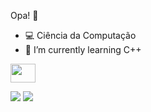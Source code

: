 Opa! 👋

- 💻 Ciência da Computação
- 🤔 I’m currently learning C++
<img  height="30" width="40" src="https://cdn.jsdelivr.net/gh/devicons/devicon@latest/icons/cplusplus/cplusplus-plain.svg" />

<a href="https://www.instagram.com/gabrieelgobbi" target="_blank"><img src="https://img.shields.io/badge/-Instagram-%23E4405F?style=for-the-badge&logo=instagram&logoColor=white" target="_blank"></a>
<a href="https://www.linkedin.com/in/gabriel-gobbi-7171a1306/" target="_blank"><img src="https://img.shields.io/badge/-LinkedIn-%230077B5?style=for-the-badge&logo=linkedin&logoColor=white" target="_blank"></a> 



  


